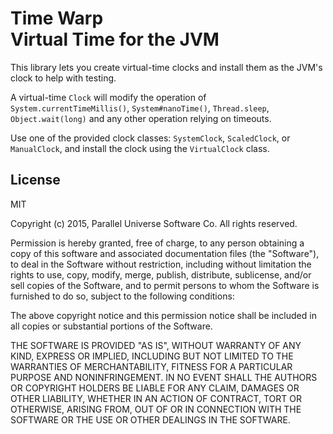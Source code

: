
# Time Warp<br>Virtual Time for the JVM

This library lets you create virtual-time clocks and install them as the JVM's clock to help with testing.

A virtual-time `Clock` will modify the operation of
`System.currentTimeMillis()`, `System#nanoTime()`, `Thread.sleep`, `Object.wait(long)` 
and any other operation relying on timeouts.

Use one of the provided clock classes: `SystemClock`, `ScaledClock`, or `ManualClock`, and install
the clock using the `VirtualClock` class.

## License

MIT

Copyright (c) 2015, Parallel Universe Software Co. All rights reserved.

Permission is hereby granted, free of charge, to any person obtaining a copy
of this software and associated documentation files (the "Software"), to deal
in the Software without restriction, including without limitation the rights
to use, copy, modify, merge, publish, distribute, sublicense, and/or sell
copies of the Software, and to permit persons to whom the Software is
furnished to do so, subject to the following conditions:

The above copyright notice and this permission notice shall be included in
all copies or substantial portions of the Software.

THE SOFTWARE IS PROVIDED "AS IS", WITHOUT WARRANTY OF ANY KIND, EXPRESS OR
IMPLIED, INCLUDING BUT NOT LIMITED TO THE WARRANTIES OF MERCHANTABILITY,
FITNESS FOR A PARTICULAR PURPOSE AND NONINFRINGEMENT. IN NO EVENT SHALL THE
AUTHORS OR COPYRIGHT HOLDERS BE LIABLE FOR ANY CLAIM, DAMAGES OR OTHER
LIABILITY, WHETHER IN AN ACTION OF CONTRACT, TORT OR OTHERWISE, ARISING FROM,
OUT OF OR IN CONNECTION WITH THE SOFTWARE OR THE USE OR OTHER DEALINGS IN
THE SOFTWARE.
